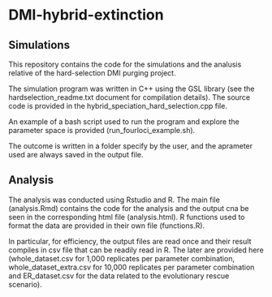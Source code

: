# DMI-hybrid-extinction
## Simulations
This repository contains the code for the simulations and the analusis relative of the hard-selection DMI purging project.

The simulation program was written in C++ using the GSL library (see the hardselection_readme.txt document for compilation details). The source code is provided in the hybrid_speciation_hard_selection.cpp file.

An example of a bash script used to run the program and explore the parameter space is provided (run_fourloci_example.sh).

The outcome is written in a folder specify by the user, and the aprameter used are always saved in the output file.

## Analysis
The analysis was conducted using Rstudio and R. The main file (analysis.Rmd) contains the code for the analysis and the output cna be seen in the corresponding html file (analysis.html). R functions used to format the data are provided in their own file (functions.R).

In particular, for efficiency, the output files are read once and their result compiles in csv file that can be readily read in R. The later are provided here (whole_dataset.csv for 1,000 replicates per parameter combination, whole_dataset_extra.csv for 10,000 replicates per parameter combination and ER_dataset.csv for the data related to the evolutionary rescue scenario).

